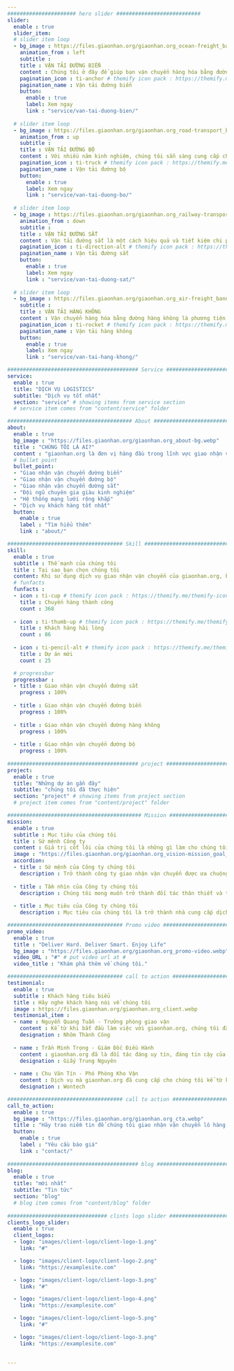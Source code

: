 ```yaml
---
###################### hero slider ###########################
slider:
  enable : true
  slider_item:
  # slider item loop
  - bg_image : https://files.giaonhan.org/giaonhan.org_ocean-freight_banner_slider.webp
    animation_from : left
    subtitle : 
    title : VẬN TẢI ĐƯỜNG BIỂN
    content : Chúng tôi ở đây để giúp bạn vận chuyển hàng hóa bằng đường biển đi khắp thế giới một cách dễ dàng. Tối ưu hóa quá trình vận chuyển bằng đường biển của bạn bằng cách tiếp cận thêm nguồn lực và mức giá cạnh tranh thông qua các liên minh vận tải biển lớn mạnh của chúng tôi.
    pagination_icon : ti-anchor # themify icon pack : https://themify.me/themify-icons
    pagination_name : Vận tải đường biển
    button:
      enable : true
      label: Xem ngay
      link : "service/van-tai-duong-bien/"
      
  # slider item loop
  - bg_image : https://files.giaonhan.org/giaonhan.org_road-transport_banner_slider.webp
    animation_from : up
    subtitle : 
    title : VẬN TẢI ĐƯỜNG BỘ
    content : Với nhiều năm kinh nghiệm, chúng tôi sẵn sàng cung cấp cho khách hàng các dịch vụ vận chuyển bằng đường bộ theo yêu cầu an toàn, hiệu quả và nhanh chóng...
    pagination_icon : ti-truck # themify icon pack : https://themify.me/themify-icons
    pagination_name : Vận tải đường bộ
    button:
      enable : true
      label: Xem ngay
      link : "service/van-tai-duong-bo/"
      
  # slider item loop
  - bg_image : https://files.giaonhan.org/giaonhan.org_railway-transport_banner_slider.webp
    animation_from : down
    subtitle : 
    title : VẬN TẢI ĐƯỜNG SẮT
    content : Vận tải đường sắt là một cách hiệu quả và tiết kiệm chi phí để vận chuyển hàng hóa cho doanh nghiệp của bạn
    pagination_icon : ti-direction-alt # themify icon pack : https://themify.me/themify-icons
    pagination_name : Vận tải đường sắt
    button:
      enable : true
      label: Xem ngay
      link : "service/van-tai-duong-sat/"
      
  # slider item loop
  - bg_image : https://files.giaonhan.org/giaonhan.org_air-freight_banner_slider.webp
    subtitle : 
    title : VẬN TẢI HÀNG KHÔNG
    content : Vận chuyển hàng hóa bằng đường hàng không là phương tiện vận chuyển hàng hóa mới nhất và đã tạo ra bước tiến vượt bậc cho lĩnh vực hậu cần. Ngày nay, nó đã trở thành một trong những phương tiện vận chuyển hàng hóa phổ biến nhất cho mục đích thương mại.
    pagination_icon : ti-rocket # themify icon pack : https://themify.me/themify-icons
    pagination_name : Vận tải hàng không
    button:
      enable : true
      label: Xem ngay
      link : "service/van-tai-hang-khong/"

########################################## Service ####################################
service:
  enable : true
  title: "DỊCH VỤ LOGISTICS"
  subtitle: "Dịch vụ tốt nhất"
  section: "service" # showing items from service section
  # service item comes from "content/service" folder

######################################## About #########################################
about:
  enable : true
  bg_image : "https://files.giaonhan.org/giaonhan.org_about-bg.webp"
  title : "CHÚNG TÔI LÀ AI?"
  content : "giaonhan.org là đơn vị hàng đầu trong lĩnh vực giao nhận vận chuyển, Logistics, xuất nhập khẩu, thủ tục hải quan..."
  # bullet point
  bullet_point:
  - "Giao nhận vận chuyển đường biển"
  - "Giao nhận vận chuyển đường bộ"
  - "Giao nhận vận chuyển đường sắt"
  - "Đội ngũ chuyên gia giàu kinh nghiệm"
  - "Hệ thống mạng lưới rộng khắp"
  - "Dịch vụ khách hàng tốt nhất"
  button:
    enable : true
    label : "Tìm hiểu thêm"
    link : "about/"

##################################### Skill ##############################################
skill:
  enable : true
  subtitle : Thế mạnh của chúng tôi
  title : Tại sao bạn chọn chúng tôi
  content: Khi sử dụng dịch vụ giao nhận vận chuyển của giaonhan.org, bạn sẽ tận hưởng những lợi ích vượt trội.<br> Vận tải đường biển của chúng tôi đảm bảo khả năng vận chuyển hàng lớn, đáng tin cậy và tiết kiệm chi phí.<br> Vận tải đường bộ của chúng tôi mang lại sự linh hoạt và tiện lợi, với đội ngũ lái xe chuyên nghiệp và xe tải hiện đại.<br> Vận tải đường sắt của chúng tôi đảm bảo tốc độ và hiệu quả, sử dụng các tuyến đường sắt quan trọng.<br> Dịch vụ vận tải đường hàng không của chúng tôi đáp ứng nhanh chóng và đáng tin cậy cho việc giao nhận hàng hóa quốc tế.<br> Với chất lượng dịch vụ tốt và sự chuyên nghiệp, giaonhan.org là đối tác đáng tin cậy cho nhu cầu vận chuyển hàng hóa của bạn.
  # funfacts
  funfacts :
  - icon : ti-cup # themify icon pack : https://themify.me/themify-icons
    title : Chuyến hàng thành công
    count : 368
    
  - icon : ti-thumb-up # themify icon pack : https://themify.me/themify-icons
    title : Khách hàng hài lòng
    count : 86
    
  - icon : ti-pencil-alt # themify icon pack : https://themify.me/themify-icons
    title : Dự án mới
    count : 25

  # progressbar
  progressbar : 
  - title : Giao nhận vận chuyển đường sắt
    progress : 100%
    
  - title : Giao nhận vận chuyển đường biển
    progress : 100%
    
  - title : Giao nhận vận chuyển đường hàng không
    progress : 100%
    
  - title : Giao nhận vận chuyển đường bộ
    progress : 100%
      
########################################## project ####################################
project:
  enable : true
  title: "Những dự án gần đây"
  subtitle: "chúng tôi đã thực hiện"
  section: "project" # showing items from project section
  # project item comes from "content/project" folder

########################################### Mission ###################################
mission:
  enable : true
  subtitle : Mục tiêu của chúng tôi
  title : Sứ mệnh Công ty
  content : Giá trị cốt lõi của chúng tôi là những gì làm cho chúng tôi trở nên độc đáo, thúc đẩy văn hóa của chúng tôi và tạo ra sự khác biệt trong cách chúng tôi kinh doanh và phục vụ khách hàng của mình.
  image : "https://files.giaonhan.org/giaonhan.org_vision-mission_goal_img.webp"
  accordion:
  - title : Sứ mệnh của Công ty chúng tôi
    description : Trở thành công ty giao nhận vận chuyển được ưa chuộng hàng đầu – áp dụng kinh nghiệm chuyên môn, chất lượng dịch vụ và đổi mới để tạo ra sự tăng trưởng bền vững cho doanh nghiệp và xã hội.
    
  - title : Tầm nhìn của Công ty chúng tôi
    description : Chúng tôi mong muốn trở thành đối tác thân thiết và tin cậy của các công ty, giúp họ có được lợi thế cạnh tranh bền vững, thông qua các giải pháp giao nhận vận chuyển để đưa sản phẩm của họ ra thị trường một cách nhanh chóng, hiệu quả và an toàn.
    
  - title : Mục tiêu của Công ty chúng tôi
    description : Mục tiêu của chúng tôi là trở thành nhà cung cấp dịch vụ logistics hàng đầu tại Việt Nam.

##################################### Promo video ####################################
promo_video:
  enable : true
  title : "Deliver Hard. Deliver Smart. Enjoy Life"
  bg_image : "https://files.giaonhan.org/giaonhan.org_promo-video.webp"
  video_URL : "#" # put video url at #
  video_title : "Khám phá thêm về chúng tôi."

##################################### call to action #################################
testimonial:
  enable : true
  subtitle : Khách hàng tiêu biểu
  title : Hãy nghe khách hàng nói về chúng tôi
  image : https://files.giaonhan.org/giaonhan.org_client.webp
  testimonial_item :
  - name : Nguyễn Quang Tuấn - Trưởng phòng giao vận
    content : Kể từ khi bắt đầu làm việc với giaonhan.org, chúng tôi đã thấy chuỗi cung ứng của mình được cải thiện đáng kể. Điều quan trọng là các sản phẩm của chúng tôi đã đến tay khách hàng một cách an toàn và đúng lịch, giaonhan.org đã vận chuyển sự yên tâm.
    designation : Nhôm Thành Công
    
  - name : Trần Minh Trọng - Giám Đốc Điều Hành
    content : giaonhan.org đã là đối tác đáng uy tín, đáng tin cậy của Trung Nguyên kể từ chuyến hàng đầu tiên. Họ giúp tôi yên tâm khi biết rằng các lô hàng của chúng tôi được giao nhận đúng giờ và trong tình trạng tốt. Sử dụng giaonhan.org cho phép chúng tôi tập trung vào các khía cạnh khác của công việc thay vì lo lắng về vấn đề hậu cần.
    designation : Giấy Trung Nguyên
    
  - name : Chu Văn Tín - Phó Phòng Kho Vận
    content : Dịch vụ mà giaonhan.org đã cung cấp cho chúng tôi kể từ khi chúng tôi thay đổi nhà giao nhận thật tuyệt vời. Các bạn không chỉ cung cấp dịch vụ tuyệt vời, giao hàng nhanh chóng và giao tiếp tuyệt vời mà trong một số trường hợp, các bạn còn giúp ích rất nhiều cho chúng tôi, điều này thực sự được đánh giá rất cao. Cảm ơn!
    designation : Wontech

##################################### call to action #################################
call_to_action:
  enable : true
  bg_image : "https://files.giaonhan.org/giaonhan.org_cta.webp"
  title : "Hãy trao niềm tin để chúng tôi giao nhận vận chuyển lô hàng của bạn và nhận lại sự hài lòng tuyệt đối"
  button:
    enable : true
    label : "Yêu cầu báo giá"
    link : "contact/"
      
########################################## blog ####################################
blog:
  enable : true
  title: "mới nhất"
  subtitle: "Tin tức"
  section: "blog"
  # blog item comes from "content/blog" folder
  
################################ clints logo slider ################################
clients_logo_slider:
  enable : true
  client_logos:
  - logo: "images/client-logo/client-logo-1.png"
    link: "#"

  - logo: "images/client-logo/client-logo-2.png"
    link: "https://examplesite.com"

  - logo: "images/client-logo/client-logo-3.png"
    link: "#"

  - logo: "images/client-logo/client-logo-4.png"
    link: "https://examplesite.com"

  - logo: "images/client-logo/client-logo-5.png"
    link: "#"

  - logo: "images/client-logo/client-logo-3.png"
    link: "https://examplesite.com"

    
---
```

